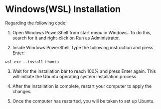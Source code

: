 # Windows(WSL) Installation

Regarding the following code: 

1. Open Windows PowerShell from start menu in Windows. To do this, search for it and right-click on Run as Administrator.

2. Inside Windows PowerShell, type the following instruction and press Enter:

```
wsl.exe --install Ubuntu
```

3. Wait for the installation bar to reach 100% and press Enter again. This will initiate the Ubuntu operating system installation process.

4. After the installation is complete, restart your computer to apply the changes.

5. Once the computer has restarted, you will be taken to set up Ubuntu.
